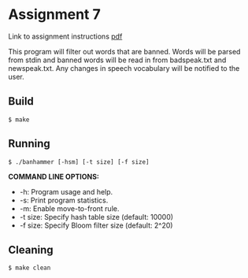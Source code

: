 # Assignment 7

Link to assignment instructions [pdf](https://github.com/jesszhu71/CSE13s/blob/main/asgn7/assignments_asgn7.pdf)

  This program will filter out words that are banned. Words will be parsed from stdin and banned words will be read in from badspeak.txt and newspeak.txt. Any changes in speech vocabulary will be notified to the user.
  
## Build

	$ make

## Running

	$ ./banhammer [-hsm] [-t size] [-f size]

 **COMMAND LINE OPTIONS:**
 - -h: Program usage and help.
 - -s: Print program statistics.
 - -m: Enable move-to-front rule.
 - -t size: Specify hash table size (default: 10000)
 - -f size: Specify Bloom filter size (default: 2^20)

## Cleaning

	$ make clean
